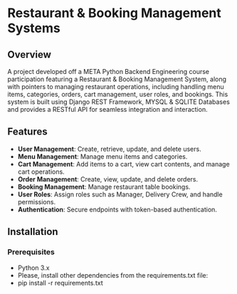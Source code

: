 # Restaurant & Booking Management Systems

## Overview

A project developed off a META Python Backend Engineering course participation featuring a Restaurant & Booking Management System, along with pointers to managing restaurant operations, including handling menu items, categories, orders, cart management, user roles, and bookings. This system is built using Django REST Framework, MYSQL & SQLITE Databases and provides a RESTful API for seamless integration and interaction.

## Features

- **User Management**: Create, retrieve, update, and delete users.
- **Menu Management**: Manage menu items and categories.
- **Cart Management**: Add items to a cart, view cart contents, and manage cart operations.
- **Order Management**: Create, view, update, and delete orders.
- **Booking Management**: Manage restaurant table bookings.
- **User Roles**: Assign roles such as Manager, Delivery Crew, and handle permissions.
- **Authentication**: Secure endpoints with token-based authentication.

## Installation

### Prerequisites

- Python 3.x
- Please, install other dependencies from the requirements.txt file:
- pip install -r requirements.txt
